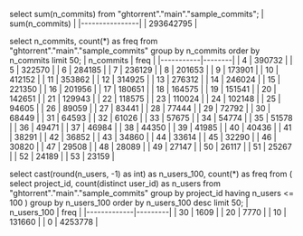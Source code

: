 
select 
    sum(n_commits)
from 
    "ghtorrent"."main"."sample_commits";
| sum(n_commits) |
|----------------|
| 293642795      |

select 
    n_commits,
    count(*) as freq
from 
    "ghtorrent"."main"."sample_commits"
group by 
    n_commits
order by
    n_commits
limit 50;
| n_commits |  freq  |
|-----------|--------|
| 4         | 390732 |
| 5         | 322570 |
| 6         | 284185 |
| 7         | 236129 |
| 8         | 201653 |
| 9         | 173901 |
| 10        | 412152 |
| 11        | 353862 |
| 12        | 314925 |
| 13        | 276312 |
| 14        | 246024 |
| 15        | 221350 |
| 16        | 201956 |
| 17        | 180651 |
| 18        | 164575 |
| 19        | 151541 |
| 20        | 142651 |
| 21        | 129943 |
| 22        | 118575 |
| 23        | 110024 |
| 24        | 102148 |
| 25        | 94605  |
| 26        | 89059  |
| 27        | 83441  |
| 28        | 77444  |
| 29        | 72792  |
| 30        | 68449  |
| 31        | 64593  |
| 32        | 61026  |
| 33        | 57675  |
| 34        | 54774  |
| 35        | 51578  |
| 36        | 49471  |
| 37        | 46984  |
| 38        | 44350  |
| 39        | 41985  |
| 40        | 40436  |
| 41        | 38291  |
| 42        | 36852  |
| 43        | 34860  |
| 44        | 33614  |
| 45        | 32290  |
| 46        | 30820  |
| 47        | 29508  |
| 48        | 28089  |
| 49        | 27147  |
| 50        | 26117  |
| 51        | 25267  |
| 52        | 24189  |
| 53        | 23159  |

select
    cast(round(n_users, -1) as int) as n_users_100,
    count(*) as freq
from (
    select 
        project_id,
        count(distinct user_id) as n_users
    from 
        "ghtorrent"."main"."sample_commits"
    group by
        project_id
    having 
        n_users <= 100
)
group by 
    n_users_100
order by
    n_users_100 desc
limit 50;
| n_users_100 |  freq   |
|-------------|---------|
| 30          | 1609    |
| 20          | 7770    |
| 10          | 131660  |
| 0           | 4253778 |
